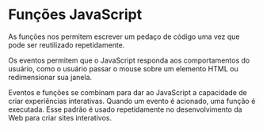 # Funções JavaScript

<p>As funções nos permitem escrever um pedaço de código uma vez que pode ser reutilizado repetidamente.</p>
<p>Os eventos permitem que o JavaScript responda aos comportamentos do usuário, como o usuário passar o mouse sobre um elemento HTML ou redimensionar sua janela.</p>

<p>Eventos e funções se combinam para dar ao JavaScript a capacidade de criar experiências interativas. Quando um evento é acionado, uma função é executada. Esse padrão é usado repetidamente no desenvolvimento da Web para criar sites interativos.</p>
